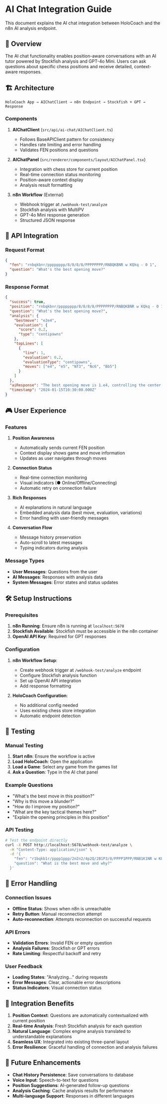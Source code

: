 # AI Chat Integration Guide

This document explains the AI chat integration between HoloCoach and the n8n AI analysis endpoint.

## 🎯 Overview

The AI chat functionality enables position-aware conversations with an AI tutor powered by Stockfish analysis and GPT-4o Mini. Users can ask questions about specific chess positions and receive detailed, context-aware responses.

## 🏗️ Architecture

```
HoloCoach App → AIChatClient → n8n Endpoint → Stockfish + GPT → Response
```

### Components

1. **AIChatClient** (`src/api/ai-chat/AIChatClient.ts`)
   - Follows BaseAPIClient pattern for consistency
   - Handles rate limiting and error handling
   - Validates FEN positions and questions

2. **AIChatPanel** (`src/renderer/components/layout/AIChatPanel.tsx`)
   - Integration with chess store for current position
   - Real-time connection status monitoring
   - Position-aware context display
   - Analysis result formatting

3. **n8n Workflow** (External)
   - Webhook trigger at `/webhook-test/analyze`
   - Stockfish analysis with MultiPV
   - GPT-4o Mini response generation
   - Structured JSON response

## 🔌 API Integration

### Request Format
```json
{
  "fen": "rnbqkbnr/pppppppp/8/8/8/8/PPPPPPPP/RNBQKBNR w KQkq - 0 1",
  "question": "What's the best opening move?"
}
```

### Response Format
```json
{
  "success": true,
  "position": "rnbqkbnr/pppppppp/8/8/8/8/PPPPPPPP/RNBQKBNR w KQkq - 0 1",
  "question": "What's the best opening move?",
  "analysis": {
    "bestmove": "e2e4",
    "evaluation": {
      "score": 0.2,
      "type": "centipawns"
    },
    "topLines": [
      {
        "line": 1,
        "evaluation": 0.2,
        "evaluationType": "centipawns",
        "moves": ["e4", "e5", "Nf3", "Nc6", "Bb5"]
      }
    ]
  },
  "aiResponse": "The best opening move is 1.e4, controlling the center and developing quickly...",
  "timestamp": "2024-01-15T10:30:00.000Z"
}
```

## 🎮 User Experience

### Features

1. **Position Awareness**
   - Automatically sends current FEN position
   - Context display shows game and move information
   - Updates as user navigates through moves

2. **Connection Status**
   - Real-time connection monitoring
   - Visual indicators (● Online/Offline/Connecting)
   - Automatic retry on connection failure

3. **Rich Responses**
   - AI explanations in natural language
   - Embedded analysis data (best move, evaluation, variations)
   - Error handling with user-friendly messages

4. **Conversation Flow**
   - Message history preservation
   - Auto-scroll to latest messages
   - Typing indicators during analysis

### Message Types

- **User Messages**: Questions from the user
- **AI Messages**: Responses with analysis data
- **System Messages**: Error states and status updates

## 🛠️ Setup Instructions

### Prerequisites

1. **n8n Running**: Ensure n8n is running at `localhost:5678`
2. **Stockfish Available**: Stockfish must be accessible in the n8n container
3. **OpenAI API Key**: Required for GPT responses

### Configuration

1. **n8n Workflow Setup**:
   - Create webhook trigger at `/webhook-test/analyze` endpoint
   - Configure Stockfish analysis function
   - Set up OpenAI API integration
   - Add response formatting

2. **HoloCoach Configuration**:
   - No additional config needed
   - Uses existing chess store integration
   - Automatic endpoint detection

## 🧪 Testing

### Manual Testing

1. **Start n8n**: Ensure the workflow is active
2. **Load HoloCoach**: Open the application
3. **Load a Game**: Select any game from the games list
4. **Ask a Question**: Type in the AI chat panel

### Example Questions

- "What's the best move in this position?"
- "Why is this move a blunder?"
- "How do I improve my position?"
- "What are the key tactical themes here?"
- "Explain the opening principles in this position"

### API Testing

```bash
# Test the endpoint directly
curl -X POST http://localhost:5678/webhook-test/analyze \
  -H "Content-Type: application/json" \
  -d '{
    "fen": "r1bqkb1r/pppp1ppp/2n2n2/4p2Q/2B1P3/8/PPPP1PPP/RNB1K1NR w KQkq - 4 4",
    "question": "What is the best move and why?"
  }'
```

## 🔧 Error Handling

### Connection Issues
- **Offline Status**: Shows when n8n is unreachable
- **Retry Button**: Manual reconnection attempt
- **Auto-reconnection**: Attempts reconnection on successful requests

### API Errors
- **Validation Errors**: Invalid FEN or empty question
- **Analysis Failures**: Stockfish or GPT errors
- **Rate Limiting**: Respectful backoff and retry

### User Feedback
- **Loading States**: "Analyzing..." during requests
- **Error Messages**: Clear, actionable error descriptions
- **Status Indicators**: Visual connection status

## 🎯 Integration Benefits

1. **Position Context**: Questions are automatically contextualized with current position
2. **Real-time Analysis**: Fresh Stockfish analysis for each question
3. **Natural Language**: Complex engine analysis translated to understandable explanations
4. **Seamless UX**: Integrated into existing three-panel layout
5. **Error Resilience**: Graceful handling of connection and analysis failures

## 🔄 Future Enhancements

- **Chat History Persistence**: Save conversations to database
- **Voice Input**: Speech-to-text for questions
- **Position Suggestions**: AI-generated follow-up questions
- **Analysis Caching**: Cache analysis results for performance
- **Multi-language Support**: Responses in different languages 